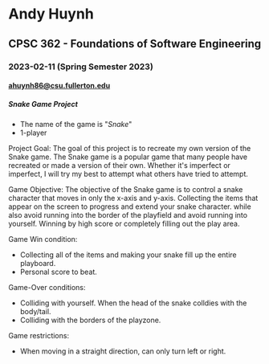 # Andy Huynh
## CPSC 362 - Foundations of Software Engineering
### 2023-02-11 (Spring Semester 2023)
#### ahuynh86@csu.fullerton.edu
##### Snake Game Project

- The name of the game is "*Snake*"
- 1-player


Project Goal:
The goal of this project is to recreate my own version of the Snake game.
The Snake game is a popular game that many people have recreated or made a version of their own. 
Whether it's imperfect or imperfect, I will try my best to attempt what others have tried to attempt. 


Game Objective:
The objective of the Snake game is to control a snake character that moves in only the x-axis and y-axis.
Collecting the items that appear on the screen to progress and extend your snake character. while also 
avoid running into the border of the playfield and avoid running into yourself. Winning by high score
or completely filling out the play area.


Game Win condition:
- Collecting all of the items and making your snake fill up the entire playboard.
- Personal score to beat.

Game-Over conditions:
- Colliding with yourself. When the head of the snake colldies with the body/tail.
- Colliding with the borders of the playzone.


Game restrictions:
- When moving in a straight direction, can only turn left or right.
